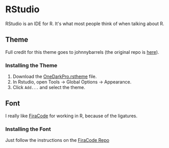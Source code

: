 # RStudio

RStudio is an IDE for R. It's what most people think of when talking about R.

## Theme

Full credit for this theme goes to johnnybarrels (the original repo is [here](https://github.com/johnnybarrels/rstudio-one-dark-pro-theme)).

### Installing the Theme

1. Download the [OneDarkPro.rstheme](OneDarkPro.rstheme) file.
2. In Rstudio, open Tools -> Global Options -> Appearance.
3. Click `Add...` and select the theme.

## Font

I really like [FiraCode](https://github.com/tonsky/FiraCode) for working in R, because of the ligatures.

### Installing the Font

Just follow the instructions on the [FiraCode Repo](https://github.com/tonsky/FiraCode)
